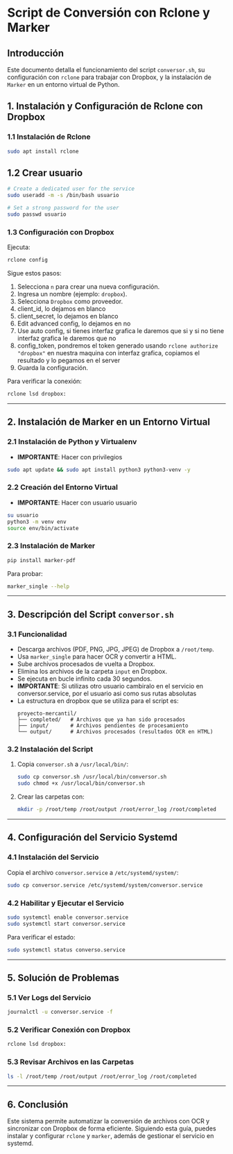 # Script de Conversión con Rclone y Marker

## Introducción

Este documento detalla el funcionamiento del script `conversor.sh`, su configuración con `rclone` para trabajar con Dropbox, y la instalación de `Marker` en un entorno virtual de Python.

## 1. Instalación y Configuración de Rclone con Dropbox

### 1.1 Instalación de Rclone

```bash
sudo apt install rclone 
```

## 1.2 Crear usuario

```bash
# Create a dedicated user for the service
sudo useradd -m -s /bin/bash usuario

# Set a strong password for the user
sudo passwd usuario
```

### 1.3 Configuración con Dropbox

Ejecuta:

```bash
rclone config
```

Sigue estos pasos:

1. Selecciona `n` para crear una nueva configuración.
2. Ingresa un nombre (ejemplo: `dropbox`).
3. Selecciona `Dropbox` como proveedor.
4. client\_id, lo dejamos en blanco
5. client\_secret, lo dejamos en blanco
6. Edit advanced config, lo dejamos en no
7. Use auto config, si tienes interfaz grafica le daremos que si y si no tiene interfaz grafica le daremos que no
8. config\_token, pondremos el token generado usando `rclone authorize "dropbox"` en nuestra maquina con interfaz grafica, copiamos el resultado y lo pegamos en el server
9. Guarda la configuración.

Para verificar la conexión:

```bash
rclone lsd dropbox:
```

---

## 2. Instalación de Marker en un Entorno Virtual

### 2.1 Instalación de Python y Virtualenv

- **IMPORTANTE**: Hacer con privilegios

```bash
sudo apt update && sudo apt install python3 python3-venv -y
```

### 2.2 Creación del Entorno Virtual

- **IMPORTANTE**: Hacer con usuario usuario

```bash
su usuario
python3 -m venv env
source env/bin/activate
```

### 2.3 Instalación de Marker

```bash
pip install marker-pdf
```

Para probar:

```bash
marker_single --help
```

---

## 3. Descripción del Script `conversor.sh`

### 3.1 Funcionalidad

- Descarga archivos (PDF, PNG, JPG, JPEG) de Dropbox a `/root/temp`.
- Usa `marker_single` para hacer OCR y convertir a HTML.
- Sube archivos procesados de vuelta a Dropbox.
- Elimina los archivos de la carpeta `input` en Dropbox.
- Se ejecuta en bucle infinito cada 30 segundos.
- **IMPORTANTE**: Si utilizas otro usuario cambiralo en el servicio en conversor.service, por el usuario asi como sus rutas absolutas
- La estructura en dropbox que se utiliza para el script es:
  ```
  proyecto-mercantil/
  ├── completed/   # Archivos que ya han sido procesados
  ├── input/       # Archivos pendientes de procesamiento
  └── output/      # Archivos procesados (resultados OCR en HTML)
  ```

### 3.2 Instalación del Script

1. Copia `conversor.sh` a `/usr/local/bin/`:
   ```bash
   sudo cp conversor.sh /usr/local/bin/conversor.sh
   sudo chmod +x /usr/local/bin/conversor.sh
   ```
2. Crear las carpetas con:
   ```bash
   mkdir -p /root/temp /root/output /root/error_log /root/completed
   ```
---

## 4. Configuración del Servicio Systemd

### 4.1 Instalación del Servicio

Copia el archivo `conversor.service` a `/etc/systemd/system/`:

```bash
sudo cp conversor.service /etc/systemd/system/conversor.service
```

### 4.2 Habilitar y Ejecutar el Servicio

```bash
sudo systemctl enable conversor.service
sudo systemctl start conversor.service
```

Para verificar el estado:

```bash
sudo systemctl status converso.service
```

---

## 5. Solución de Problemas

### 5.1 Ver Logs del Servicio

```bash
journalctl -u conversor.service -f
```

### 5.2 Verificar Conexión con Dropbox

```bash
rclone lsd dropbox:
```

### 5.3 Revisar Archivos en las Carpetas

```bash
ls -l /root/temp /root/output /root/error_log /root/completed
```

---

## 6. Conclusión

Este sistema permite automatizar la conversión de archivos con OCR y sincronizar con Dropbox de forma eficiente. Siguiendo esta guía, puedes instalar y configurar `rclone` y `marker`, además de gestionar el servicio en systemd.

